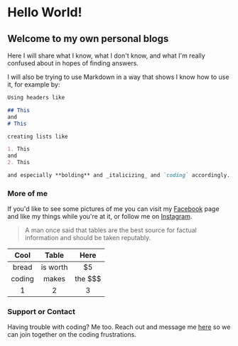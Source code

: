 # Hello World!

## Welcome to my own personal blogs

Here I will share what I know, what I don't know, and what I'm really confused about in hopes of finding answers.

I will also be trying to use Markdown in a way that shows I know how to use it, for example by:

```markdown
Using headers like

## This
and
# This

creating lists like

1. This
and
2. This

and especially **bolding** and _italicizing_ and `coding` accordingly.
```

### More of me

If you'd like to see some pictures of me you can visit my [Facebook](https://www.facebook.com/jonathan.mosesman) page and like my things while you're at it, or follow me on [Instagram](https://www.instagram.com/manofmoses/).

> A man once said that tables are the best source for factual information and should be taken reputably.

| Cool           | Table          | Here    |
|:--------------:|:-------------: | :------:|
| bread          | is worth       | $5      |
| coding         | makes          | the $$$ |
| 1              | 2              | 3       |

### Support or Contact

Having trouble with coding? Me too. Reach out and message me [here](https://www.facebook.com/jonathan.mosesman) so we can join together on the coding frustrations.
